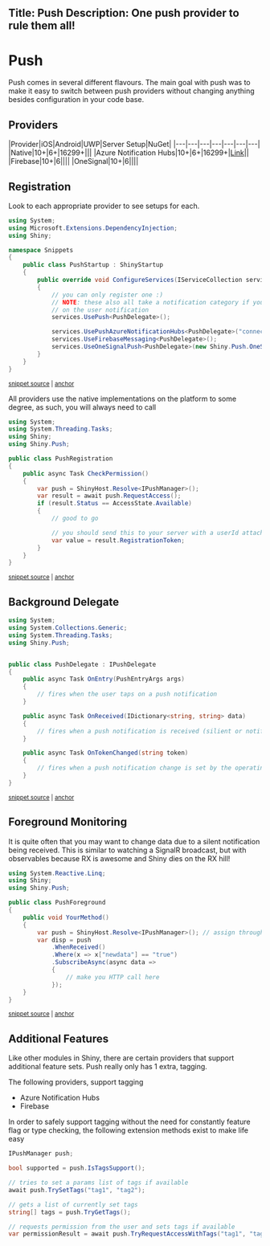 Title: Push
Description: One push provider to rule them all!
---

# Push
Push comes in several different flavours.  The main goal with push was to make it easy to switch between push providers without changing anything besides configuration in your code base.


## Providers
|Provider|iOS|Android|UWP|Server Setup|NuGet|
|---|---|---|---|---|---|---|
|Native|10+|6+|16299+|||
|Azure Notification Hubs|10+|6+|16299+|[Link](https://docs.microsoft.com/en-ca/azure/notification-hubs/)||
|Firebase|10+|6||||
|OneSignal|10+|6||||

## Registration
Look to each appropriate provider to see setups for each.  

<!-- snippet: PushStartup.cs -->
<a id='snippet-PushStartup.cs'></a>
```cs
using System;
using Microsoft.Extensions.DependencyInjection;
using Shiny;

namespace Snippets
{
    public class PushStartup : ShinyStartup
    {
        public override void ConfigureServices(IServiceCollection services)
        {
            // you can only register one :)
            // NOTE: these also all take a notification category if you wish to have actions available
            // on the user notification
            services.UsePush<PushDelegate>();

            services.UsePushAzureNotificationHubs<PushDelegate>("connection string", "hub name");
            services.UseFirebaseMessaging<PushDelegate>();
            services.UseOneSignalPush<PushDelegate>(new Shiny.Push.OneSignal.OneSignalPushConfig("onesignal appId"));
        }
    }
}
```
<sup><a href='/src/Snippets/PushStartup.cs#L1-L21' title='File snippet `PushStartup.cs` was extracted from'>snippet source</a> | <a href='#snippet-PushStartup.cs' title='Navigate to start of snippet `PushStartup.cs`'>anchor</a></sup>
<!-- endSnippet -->

All providers use the native implementations on the platform to some degree, as such, you will always need to call

<!-- snippet: PushPermissions.cs -->
<a id='snippet-PushPermissions.cs'></a>
```cs
using System;
using System.Threading.Tasks;
using Shiny;
using Shiny.Push;

public class PushRegistration
{
    public async Task CheckPermission()
    {
        var push = ShinyHost.Resolve<IPushManager>();
        var result = await push.RequestAccess();
        if (result.Status == AccessState.Available)
        {
            // good to go

            // you should send this to your server with a userId attached if you want to do custom work
            var value = result.RegistrationToken;
        }
    }
}
```
<sup><a href='/src/Snippets/PushPermissions.cs#L1-L20' title='File snippet `PushPermissions.cs` was extracted from'>snippet source</a> | <a href='#snippet-PushPermissions.cs' title='Navigate to start of snippet `PushPermissions.cs`'>anchor</a></sup>
<!-- endSnippet -->

## Background Delegate
<!-- snippet: PushDelegate.cs -->
<a id='snippet-PushDelegate.cs'></a>
```cs
using System;
using System.Collections.Generic;
using System.Threading.Tasks;
using Shiny.Push;


public class PushDelegate : IPushDelegate
{
    public async Task OnEntry(PushEntryArgs args)
    {
        // fires when the user taps on a push notification
    }

    public async Task OnReceived(IDictionary<string, string> data)
    {
        // fires when a push notification is received (silient or notification)
    }

    public async Task OnTokenChanged(string token)
    {
        // fires when a push notification change is set by the operating system or provider
    }
}
```
<sup><a href='/src/Snippets/PushDelegate.cs#L1-L23' title='File snippet `PushDelegate.cs` was extracted from'>snippet source</a> | <a href='#snippet-PushDelegate.cs' title='Navigate to start of snippet `PushDelegate.cs`'>anchor</a></sup>
<!-- endSnippet -->

## Foreground Monitoring
It is quite often that you may want to change data due to a silent notification being received.  This is similar to watching a SignalR broadcast, but with observables because RX is awesome and Shiny dies on the RX hill!

<!-- snippet: PushForeground.cs -->
<a id='snippet-PushForeground.cs'></a>
```cs
using System.Reactive.Linq;
using Shiny;
using Shiny.Push;

public class PushForeground
{
    public void YourMethod()
    {
        var push = ShinyHost.Resolve<IPushManager>(); // assign through DI, static, or ShinyHost.Resolve
        var disp = push
            .WhenReceived()
            .Where(x => x["newdata"] == "true")
            .SubscribeAsync(async data =>
            {
                // make you HTTP call here
            });
    }
}
```
<sup><a href='/src/Snippets/PushForeground.cs#L1-L18' title='File snippet `PushForeground.cs` was extracted from'>snippet source</a> | <a href='#snippet-PushForeground.cs' title='Navigate to start of snippet `PushForeground.cs`'>anchor</a></sup>
<!-- endSnippet -->

## Additional Features
Like other modules in Shiny, there are certain providers that support additional feature sets.  Push really only has 1 extra, tagging.

The following providers, support tagging
* Azure Notification Hubs
* Firebase

In order to safely support tagging without the need for constantly feature flag or type checking, the following extension methods exist to make life easy

```csharp
IPushManager push;

bool supported = push.IsTagsSupport();

// tries to set a params list of tags if available
await push.TrySetTags("tag1", "tag2");

// gets a list of currently set tags
string[] tags = push.TryGetTags(); 

// requests permission from the user and sets tags if available
var permissionResult = await push.TryRequestAccessWithTags("tag1", "tag2");
```
